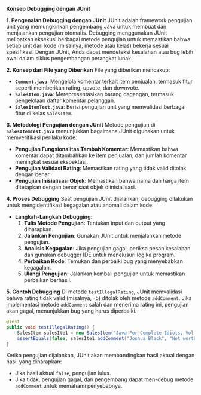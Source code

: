 **Konsep Debugging dengan JUnit**

**1. Pengenalan Debugging dengan JUnit**
JUnit adalah framework pengujian unit yang memungkinkan pengembang Java untuk membuat dan menjalankan pengujian otomatis. Debugging menggunakan JUnit melibatkan eksekusi berbagai metode pengujian untuk memastikan bahwa setiap unit dari kode (misalnya, metode atau kelas) bekerja sesuai spesifikasi. Dengan JUnit, Anda dapat mendeteksi kesalahan atau bug lebih awal dalam siklus pengembangan perangkat lunak.

**2. Konsep dari File yang Diberikan**
File yang diberikan mencakup:
- **`Comment.java`**: Mengelola komentar terkait item penjualan, termasuk fitur seperti memberikan rating, upvote, dan downvote.
- **`SalesItem.java`**: Merepresentasikan barang dagangan, termasuk pengelolaan daftar komentar pelanggan.
- **`SalesItemTest.java`**: Berisi pengujian unit yang memvalidasi berbagai fitur di kelas `SalesItem`.

**3. Metodologi Pengujian dengan JUnit**
Metode pengujian di **`SalesItemTest.java`** menunjukkan bagaimana JUnit digunakan untuk memverifikasi perilaku kode:
- **Pengujian Fungsionalitas Tambah Komentar**: Memastikan bahwa komentar dapat ditambahkan ke item penjualan, dan jumlah komentar meningkat sesuai ekspektasi.
- **Pengujian Validasi Rating**: Memastikan rating yang tidak valid ditolak dengan benar.
- **Pengujian Inisialisasi Objek**: Memastikan bahwa nama dan harga item ditetapkan dengan benar saat objek diinisialisasi.

**4. Proses Debugging**
Saat pengujian JUnit dijalankan, debugging dilakukan untuk mengidentifikasi kegagalan atau anomali dalam kode:
- **Langkah-Langkah Debugging**:
  1. **Tulis Metode Pengujian**: Tentukan input dan output yang diharapkan.
  2. **Jalankan Pengujian**: Gunakan JUnit untuk menjalankan metode pengujian.
  3. **Analisis Kegagalan**: Jika pengujian gagal, periksa pesan kesalahan dan gunakan debugger IDE untuk menelusuri logika program.
  4. **Perbaikan Kode**: Temukan dan perbaiki bug yang menyebabkan kegagalan.
  5. **Ulangi Pengujian**: Jalankan kembali pengujian untuk memastikan perbaikan berhasil.

**5. Contoh Debugging**
Di metode `testIllegalRating`, JUnit memvalidasi bahwa rating tidak valid (misalnya, -5) ditolak oleh metode `addComment`. Jika implementasi metode `addComment` salah dan menerima rating ini, pengujian akan gagal, menunjukkan bug yang harus diperbaiki.

```java
@Test
public void testIllegalRating() {
    SalesItem salesIte1 = new SalesItem("Java For Complete Idiots, Vol 2", 19900);
    assertEquals(false, salesIte1.addComment("Joshua Black", "Not worth the money. The font is too small.", -5));
}
```

Ketika pengujian dijalankan, JUnit akan membandingkan hasil aktual dengan hasil yang diharapkan:
- Jika hasil aktual `false`, pengujian lulus.
- Jika tidak, pengujian gagal, dan pengembang dapat men-debug metode `addComment` untuk memahami penyebabnya.
